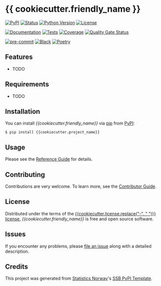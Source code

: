 # {{ cookiecutter.friendly_name }}

[![PyPI](https://img.shields.io/pypi/v/{{cookiecutter.project_name}}.svg)][pypi status]
[![Status](https://img.shields.io/pypi/status/{{cookiecutter.project_name}}.svg)][pypi status]
[![Python Version](https://img.shields.io/pypi/pyversions/{{cookiecutter.project_name}})][pypi status]
[![License](https://img.shields.io/pypi/l/{{cookiecutter.project_name}})][license]

[![Documentation](https://github.com/{{cookiecutter.github_organization}}/{{cookiecutter.project_name}}/actions/workflows/docs.yml/badge.svg)][documentation]
[![Tests](https://github.com/{{cookiecutter.github_organization}}/{{cookiecutter.project_name}}/workflows/Tests/badge.svg)][tests]
[![Coverage](https://sonarcloud.io/api/project_badges/measure?project={{cookiecutter.github_organization}}_{{cookiecutter.project_name}}&metric=coverage)][sonarcov]
[![Quality Gate Status](https://sonarcloud.io/api/project_badges/measure?project={{cookiecutter.github_organization}}_{{cookiecutter.project_name}}&metric=alert_status)][sonarquality]

[![pre-commit](https://img.shields.io/badge/pre--commit-enabled-brightgreen?logo=pre-commit&logoColor=white)][pre-commit]
[![Black](https://img.shields.io/badge/code%20style-black-000000.svg)][black]
[![Poetry](https://img.shields.io/endpoint?url=https://python-poetry.org/badge/v0.json)][poetry]

[pypi status]: https://pypi.org/project/{{cookiecutter.project_name}}/
[documentation]: https://{{cookiecutter.github_organization}}.github.io/{{cookiecutter.project_name}}
[tests]: https://github.com/{{cookiecutter.github_organization}}/{{cookiecutter.project_name}}/actions?workflow=Tests
[sonarcov]: https://sonarcloud.io/summary/overall?id={{cookiecutter.github_organization}}_{{cookiecutter.project_name}}
[sonarquality]: https://sonarcloud.io/summary/overall?id={{cookiecutter.github_organization}}_{{cookiecutter.project_name}}
[pre-commit]: https://github.com/pre-commit/pre-commit
[black]: https://github.com/psf/black
[poetry]: https://python-poetry.org/

## Features

- TODO

## Requirements

- TODO

## Installation

You can install _{{cookiecutter.friendly_name}}_ via [pip] from [PyPI]:

```console
$ pip install {{cookiecutter.project_name}}
```

## Usage

Please see the [Reference Guide] for details.

## Contributing

Contributions are very welcome.
To learn more, see the [Contributor Guide].

## License

Distributed under the terms of the [{{cookiecutter.license.replace("-", " ")}} license][license],
_{{cookiecutter.friendly_name}}_ is free and open source software.

## Issues

If you encounter any problems,
please [file an issue] along with a detailed description.

## Credits

This project was generated from [Statistics Norway]'s [SSB PyPI Template].

[statistics norway]: https://www.ssb.no/en
[pypi]: https://pypi.org/
[ssb pypi template]: https://github.com/statisticsnorway/ssb-pypitemplate
[file an issue]: https://github.com/{{cookiecutter.github_organization}}/{{cookiecutter.project_name}}/issues
[pip]: https://pip.pypa.io/

<!-- github-only -->

[license]: https://github.com/{{cookiecutter.github_organization}}/{{cookiecutter.project_name}}/blob/main/LICENSE
[contributor guide]: https://github.com/{{cookiecutter.github_organization}}/{{cookiecutter.project_name}}/blob/main/CONTRIBUTING.md
[reference guide]: https://{{cookiecutter.github_organization}}.github.io/{{cookiecutter.project_name}}/reference.html
